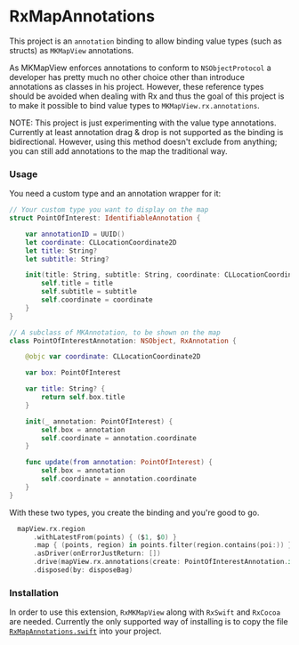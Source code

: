 # RxMapAnnotations

This project is an `annotation` binding to allow binding value types (such as structs) as `MKMapView` annotations.

As MKMapView enforces annotations to conform to `NSObjectProtocol` a developer has pretty much no other choice other than introduce annotations as classes in his project. However, these reference types should be avoided when dealing with Rx and thus the goal of this project is to make it possible to bind value types to `MKMapView.rx.annotations`.

NOTE: This project is just experimenting with the value type annotations. Currently at least annotation drag & drop is not supported as the binding is bidirectional. However, using this method doesn't exclude from anything; you can still add annotations to the map the traditional way.

### Usage

You need a custom type and an annotation wrapper for it:

```swift
// Your custom type you want to display on the map
struct PointOfInterest: IdentifiableAnnotation {

    var annotationID = UUID()
    let coordinate: CLLocationCoordinate2D
    let title: String?
    let subtitle: String?

    init(title: String, subtitle: String, coordinate: CLLocationCoordinate2D) {
        self.title = title
        self.subtitle = subtitle
        self.coordinate = coordinate
    }
}

// A subclass of MKAnnotation, to be shown on the map
class PointOfInterestAnnotation: NSObject, RxAnnotation {

    @objc var coordinate: CLLocationCoordinate2D

    var box: PointOfInterest

    var title: String? {
        return self.box.title
    }

    init(_ annotation: PointOfInterest) {
        self.box = annotation
        self.coordinate = annotation.coordinate
    }

    func update(from annotation: PointOfInterest) {
        self.box = annotation
        self.coordinate = annotation.coordinate
    }
}

```

With these two types, you create the binding and you're good to go.

```swift
  mapView.rx.region
      .withLatestFrom(points) { ($1, $0) }
      .map { (points, region) in points.filter(region.contains(poi:)) }
      .asDriver(onErrorJustReturn: [])
      .drive(mapView.rx.annotations(create: PointOfInterestAnnotation.init))
      .disposed(by: disposeBag)
```

### Installation

In order to use this extension, `RxMKMapView` along with `RxSwift` and `RxCocoa` are needed. Currently the only supported way of installing is to copy the file [`RxMapAnnotations.swift`](RxMapAnnotations/RxMapAnnotations.swift) into your project.
